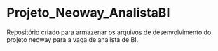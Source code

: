 # Projeto_Neoway_AnalistaBI
Repositório criado para armazenar os arquivos de desenvolvimento do projeto neoway para a vaga de analista de BI.
